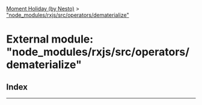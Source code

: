[Moment Holiday (by Nesto)](../README.md) > ["node_modules/rxjs/src/operators/dematerialize"](../modules/_node_modules_rxjs_src_operators_dematerialize_.md)

# External module: "node_modules/rxjs/src/operators/dematerialize"

## Index

---

